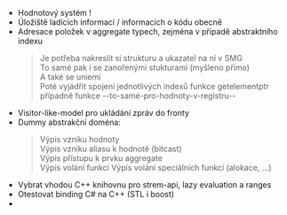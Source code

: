 * Hodnotový systém !
* Úložiště ladících informací / informacích o kódu obecně
* Adresace položek v aggregate typech, zejména v případě abstraktního indexu
  > Je potřeba nakreslit si strukturu a ukazatel na ní v SMG  
  > To samé pak i se zanořenými stukturami (myšleno přímo)  
  > A také se uniemi  
  > Poté vyjádřit spojení jednotlivých indexů funkce getelementptr případně funkce --to-samé-pro-hodnoty-v-registru--
* Visitor-like-model pro ukládání zpráv do fronty
* Dummy abstrakční doména:
  > Výpis vzniku hodnoty  
  > Výpis vzniku aliasu k hodnotě (bitcast)  
  > Výpis přístupu k prvku aggregate  
  > Výpis volání funkcí
  > Výpis volání speciálních funkcí (alokace, ...)
  > 
* Vybrat vhodou C++ knihovnu pro strem-api, lazy evaluation a ranges
* Otestovat binding C# na C++ (STL i boost)
* 
